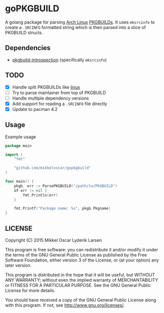# goPKGBUILD

A golang package for parsing [Arch Linux][archlinux] [PKGBUILDs][pkgbuilds]. It
uses `mksrcinfo` to create a `.SRCINFO` formatted string which is then parsed
into a slice of PKGBUILD structs.

## Dependencies

* [pkgbuild-introspection][pkg-introspec] (specifically `mksrcinfo`)

## TODO

- [x] Handle split PKGBUILDs like [linux][linux-pkg]
- [ ] Try to parse maintainer from top of PKGBUILD
- [ ] Handle multiple dependency versions
- [x] Add support for reading a `.SRCINFO` file directly
- [x] Update to pacman 4.2

## Usage

Example usage

```go
package main

import (
    "fmt"

    "github.com/mikkeloscar/gopkgbuild"
)

func main() {
    pkgb, err := ParsePKGBUILD("/path/to/PKGBUILD")
    if err != nil {
        fmt.Println(err)
    }

    fmt.Printf("Package name: %s", pkgb.Pkgname)
}
```

## LICENSE

Copyright (C) 2015  Mikkel Oscar Lyderik Larsen

This program is free software: you can redistribute it and/or modify
it under the terms of the GNU General Public License as published by
the Free Software Foundation, either version 3 of the License, or
(at your option) any later version.

This program is distributed in the hope that it will be useful,
but WITHOUT ANY WARRANTY; without even the implied warranty of
MERCHANTABILITY or FITNESS FOR A PARTICULAR PURPOSE.  See the
GNU General Public License for more details.

You should have received a copy of the GNU General Public License
along with this program.  If not, see <http://www.gnu.org/licenses/>.


[archlinux]: http://archlinux.org
[pkgbuilds]: https://wiki.archlinux.org/index.php/PKGBUILD
[linux-pkg]: https://projects.archlinux.org/svntogit/packages.git/tree/trunk/PKGBUILD?h=packages/linux
[pkg-introspec]: https://github.com/falconindy/pkgbuild-introspection
